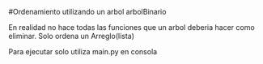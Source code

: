 #Ordenamiento utilizando un arbol arbolBinario

En realidad no hace todas las funciones que un arbol deberia hacer como
eliminar. Solo ordena un Arreglo(lista)

Para ejecutar solo utiliza main.py en consola
